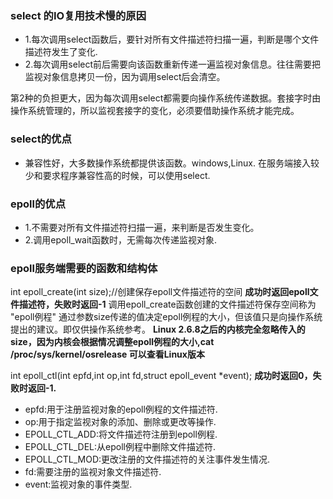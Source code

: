 ### select 的IO复用技术慢的原因
- 1.每次调用select函数后，要针对所有文件描述符扫描一遍，判断是哪个文件描述符发生了变化.
- 2.每次调用select前后需要向该函数重新传递一遍监视对象信息。往往需要把监视对象信息拷贝一份，因为调用select后会清空。

第2种的负担更大，因为每次调用select都需要向操作系统传递数据。套接字时由操作系统管理的，所以监视套接字的变化，必须要借助操作系统才能完成。

### select的优点
- 兼容性好，大多数操作系统都提供该函数。windows,Linux.
在服务端接入较少和要求程序兼容性高的时候，可以使用select.

### epoll的优点
- 1.不需要对所有文件描述符扫描一遍，来判断是否发生变化。
- 2.调用epoll\_wait函数时，无需每次传递监视对象.
### epoll服务端需要的函数和结构体

int epoll\_create(int size);//创建保存epoll文件描述符的空间
**成功时返回epoll文件描述符，失败时返回-1**
调用epoll\_create函数创建的文件描述符保存空间称为 "epoll例程"
通过参数size传递的值决定epoll例程的大小，但该值只是向操作系统提出的建议。即仅供操作系统参考。
**Linux 2.6.8之后的内核完全忽略传入的size，因为内核会根据情况调整epoll例程的大小,cat /proc/sys/kernel/osrelease 可以查看Linux版本**

int epoll\_ctl(int epfd,int op,int fd,struct epoll\_event \*event);
**成功时返回0，失败时返回-1.**
- epfd:用于注册监视对象的epoll例程的文件描述符.
- op:用于指定监视对象的添加、删除或更改等操作.
 - EPOLL\_CTL\_ADD:将文件描述符注册到epoll例程.
 - EPOLL\_CTL\_DEL:从epoll例程中删除文件描述符.
 - EPOLL\_CTL\_MOD:更改注册的文件描述符的关注事件发生情况.
- fd:需要注册的监视对象文件描述符.
- event:监视对象的事件类型.


